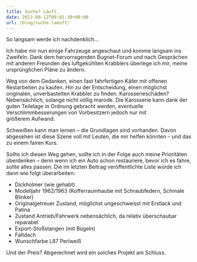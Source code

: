 ```yaml
---
title: Suche? Läuft.
date: 2013-09-12T09:01:30+00:00
url: /blog/suche-laeuft/
---
```


So langsam werde ich nachdenklich…

Ich habe mir nun einige Fahrzeuge angeschaut und komme langsam ins Zweifeln. Dank dem hervorragenden Bugnet-Forum und nach Gesprächen mit anderen Freunden des luftgekühlten Krabblers überlege ich mir, meine ursprünglichen Pläne zu ändern.

Weg von dem Gedanken, einen fast fahrfertigen Käfer mit offenen Restarbeiten zu kaufen. Hin zu der Entscheidung, einen möglichst originalen, unverbastelten Krabbler zu finden. Karosserieschäden? Nebensächlich, solange nicht völlig marode. Die Karosserie kann dank der guten Teilelage in Ordnung gebracht werden, eventuelle Verschlimmbesserungen von Vorbesitzern jedoch nur mit größerem Aufwand.

<!--more-->

Schweißen kann man lernen – die Grundlagen sind vorhanden. Davon abgesehen ist diese Szene voll mit Leuten, die mir helfen könnten – und das zu einem fairen Kurs.

Sollte ich diesen Weg gehen, sollte ich in der Folge auch meine Prioritäten überdenken – denn wenn ich ein Auto schon restauriere, bevor ich es fahre, sollte alles passen. Die im letzten Beitrag veröffentlichte Liste würde ich dann wie folgt überarbeiten:

* Dickholmer (wie gehabt)
* Modelljahr 1962/1963 (Kofferraumhaube mit Schraubfedern, Schmale Blinker)
* Originalgetreuer Zustand, möglichst ungeschweisst mit Erstlack und Patina
* Zustand Antrieb/Fahrwerk nebensächlich, da relativ überschaubar reparabel
* Export-Stoßstangen (mit Bügeln)
* Faltdach
* Wunschfarbe L87 Perlweiß

Und der Preis? Abgerechnet wird ein solches Projekt am Schluss.
